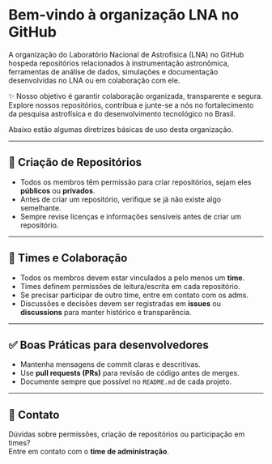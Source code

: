 # Bem-vindo à organização LNA no GitHub

A organização do Laboratório Nacional de Astrofísica (LNA) no GitHub hospeda repositórios relacionados à instrumentação astronômica, ferramentas de análise de dados, simulações e documentação desenvolvidas no LNA ou em colaboração com ele.

✨ Nosso objetivo é garantir colaboração organizada, transparente e segura. Explore nossos repositórios, contribua e junte-se a nós no fortalecimento da pesquisa astrofísica e do desenvolvimento tecnológico no Brasil. 

Abaixo estão algumas diretrizes básicas de uso desta organização.

---

## 📂 Criação de Repositórios
- Todos os membros têm permissão para criar repositórios, sejam eles **públicos** ou **privados**.  
- Antes de criar um repositório, verifique se já não existe algo semelhante.
- Sempre revise licenças e informações sensíveis antes de criar um repositório.
  
---

## 👥 Times e Colaboração
- Todos os membros devem estar vinculados a pelo menos um **time**.  
- Times definem permissões de leitura/escrita em cada repositório.  
- Se precisar participar de outro time, entre em contato com os adms. 
- Discussões e decisões devem ser registradas em **issues** ou **discussions** para manter histórico e transparência.

---

## ✅ Boas Práticas para desenvolvedores
- Mantenha mensagens de commit claras e descritivas.  
- Use **pull requests (PRs)** para revisão de código antes de merges.  
- Documente sempre que possível no `README.md` de cada projeto.

---

## 📌 Contato
Dúvidas sobre permissões, criação de repositórios ou participação em times?  
Entre em contato com o **time de administração**.


